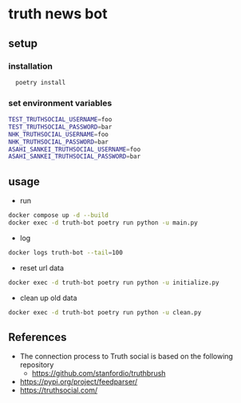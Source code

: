 # truth news bot

## setup

### installation

```bash
  poetry install
```

### set environment variables

``` bash
TEST_TRUTHSOCIAL_USERNAME=foo
TEST_TRUTHSOCIAL_PASSWORD=bar
NHK_TRUTHSOCIAL_USERNAME=foo
NHK_TRUTHSOCIAL_PASSWORD=bar
ASAHI_SANKEI_TRUTHSOCIAL_USERNAME=foo
ASAHI_SANKEI_TRUTHSOCIAL_PASSWORD=bar

```

## usage

- run

```bash
docker compose up -d --build
docker exec -d truth-bot poetry run python -u main.py
```

- log

```bash
docker logs truth-bot --tail=100
```

- reset url data

```bash
docker exec -d truth-bot poetry run python -u initialize.py
```

- clean up old data

```bash
docker exec -d truth-bot poetry run python -u clean.py
```

## References

- The connection process to Truth social is based on the following repository
    - https://github.com/stanfordio/truthbrush
- https://pypi.org/project/feedparser/
- https://truthsocial.com/
